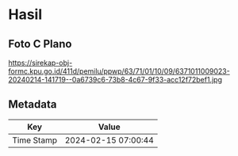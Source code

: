 # Hasil

## Foto C Plano

https://sirekap-obj-formc.kpu.go.id/411d/pemilu/ppwp/63/71/01/10/09/6371011009023-20240214-141719--0a6739c6-73b8-4c67-9f33-acc12f72bef1.jpg


## Metadata

| Key        | Value               |
| ---------- | ------------------- |
| Time Stamp | 2024-02-15 07:00:44 |



